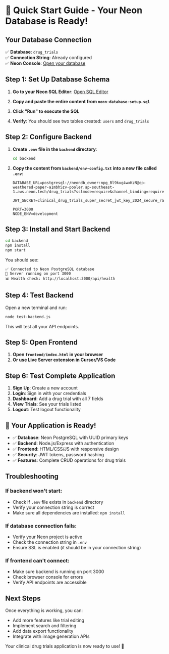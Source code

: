 # 🚀 Quick Start Guide - Your Neon Database is Ready!

## Your Database Connection
✅ **Database**: `drug_trials`  
✅ **Connection String**: Already configured  
✅ **Neon Console**: [Open your database](https://console.neon.tech/app/projects/autumn-darkness-64907462/branches/br-sweet-scene-a1jwwdse/tables?database=drug_trials)

## Step 1: Set Up Database Schema

1. **Go to your Neon SQL Editor**: [Open SQL Editor](https://console.neon.tech/app/projects/autumn-darkness-64907462/branches/br-sweet-scene-a1jwwdse/tables?database=drug_trials)

2. **Copy and paste the entire content from `neon-database-setup.sql`**

3. **Click "Run" to execute the SQL**

4. **Verify**: You should see two tables created: `users` and `drug_trials`

## Step 2: Configure Backend

1. **Create `.env` file in the `backend` directory**:
   ```bash
   cd backend
   ```

2. **Copy the content from `backend/env-config.txt` into a new file called `.env`**:
   ```env
   DATABASE_URL=postgresql://neondb_owner:npg_Bl9kug4wxKzN@ep-weathered-paper-a1mbh5zv-pooler.ap-southeast-1.aws.neon.tech/drug_trials?sslmode=require&channel_binding=require
   
   JWT_SECRET=clinical_drug_trials_super_secret_jwt_key_2024_secure_random_string
   
   PORT=3000
   NODE_ENV=development
   ```

## Step 3: Install and Start Backend

```bash
cd backend
npm install
npm start
```

You should see:
```
✅ Connected to Neon PostgreSQL database
🚀 Server running on port 3000
📊 Health check: http://localhost:3000/api/health
```

## Step 4: Test Backend

Open a new terminal and run:
```bash
node test-backend.js
```

This will test all your API endpoints.

## Step 5: Open Frontend

1. **Open `frontend/index.html` in your browser**
2. **Or use Live Server extension in Cursor/VS Code**

## Step 6: Test Complete Application

1. **Sign Up**: Create a new account
2. **Login**: Sign in with your credentials  
3. **Dashboard**: Add a drug trial with all 7 fields
4. **View Trials**: See your trials listed
5. **Logout**: Test logout functionality

## 🎯 Your Application is Ready!

- ✅ **Database**: Neon PostgreSQL with UUID primary keys
- ✅ **Backend**: Node.js/Express with authentication
- ✅ **Frontend**: HTML/CSS/JS with responsive design
- ✅ **Security**: JWT tokens, password hashing
- ✅ **Features**: Complete CRUD operations for drug trials

## Troubleshooting

### If backend won't start:
- Check if `.env` file exists in `backend` directory
- Verify your connection string is correct
- Make sure all dependencies are installed: `npm install`

### If database connection fails:
- Verify your Neon project is active
- Check the connection string in `.env`
- Ensure SSL is enabled (it should be in your connection string)

### If frontend can't connect:
- Make sure backend is running on port 3000
- Check browser console for errors
- Verify API endpoints are accessible

## Next Steps

Once everything is working, you can:
- Add more features like trial editing
- Implement search and filtering
- Add data export functionality
- Integrate with image generation APIs

Your clinical drug trials application is now ready to use! 🎉
